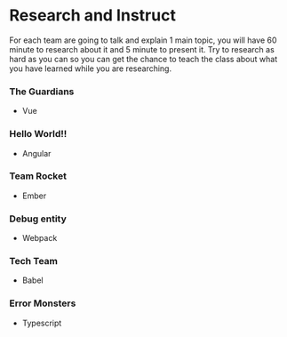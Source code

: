 # Research and Instruct
For each team are going to talk and explain 1 main topic, you will have 60 minute to research about it and 5 minute to present it. Try to research as hard as you can so you can get the chance to teach the class about what you have learned while you are researching.

### The Guardians
- Vue

### Hello World!!
- Angular

### Team Rocket
- Ember

### Debug entity
- Webpack

### Tech Team
- Babel

### Error Monsters
- Typescript
